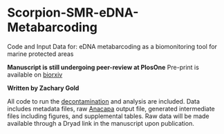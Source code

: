 # Scorpion-SMR-eDNA-Metabarcoding
Code and Input Data for: eDNA metabarcoding as a biomonitoring tool for marine protected areas

**Manuscript is still undergoing peer-review at PlosOne**
Pre-print is available on [biorxiv](https://www.biorxiv.org/content/10.1101/2020.08.20.258889v1.full)


**Written by Zachary Gold**

All code to run the [decontamination](https://github.com/zjgold/gruinard_decon)  and analysis are included. Data includes metadata files, raw [Anacapa](https://github.com/limey-bean/Anacapa) output file, generated intermediate files including figures, and supplemental tables. Raw data will be made available through a Dryad link in the manuscript upon publication.
